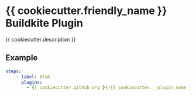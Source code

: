 # {{ cookiecutter.friendly_name }} Buildkite Plugin

{{ cookiecutter.description }}

## Example
```yml
steps:
    - label: Blah
      plugins:
        - {{ cookiecutter.github_org }}/{{ cookiecutter.__plugin_name }}#v0.1.0
```
